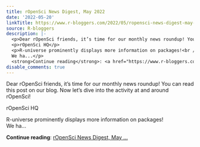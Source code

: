 ```yaml
---
title: rOpenSci News Digest, May 2022
date: '2022-05-20'
linkTitle: https://www.r-bloggers.com/2022/05/ropensci-news-digest-may-2022/
source: R-bloggers
description: |-
  <p>Dear rOpenSci friends, it’s time for our monthly news roundup! You can read this post on our blog. Now let’s dive into the activity at and around rOpenSci!</p>
  <p>rOpenSci HQ</p>
  <p>R-universe prominently displays more information on packages!<br />
  We ha...</p>
  <strong>Continue reading</strong>: <a href="https://www.r-bloggers.com/2022/05/ropensci-news-digest-may-2022/">rOpenSci News Digest, May ...
disable_comments: true
---
```

<p>Dear rOpenSci friends, it’s time for our monthly news roundup! You can read this post on our blog. Now let’s dive into the activity at and around rOpenSci!</p>
<p>rOpenSci HQ</p>
<p>R-universe prominently displays more information on packages!<br />
We ha...</p>
<strong>Continue reading</strong>: <a href="https://www.r-bloggers.com/2022/05/ropensci-news-digest-may-2022/">rOpenSci News Digest, May ...